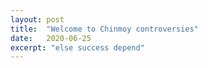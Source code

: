 ```yaml
---
layout: post
title:  "Welcome to Chinmoy controversies"
date:   2020-06-25
excerpt: "else success depend"
---
```


